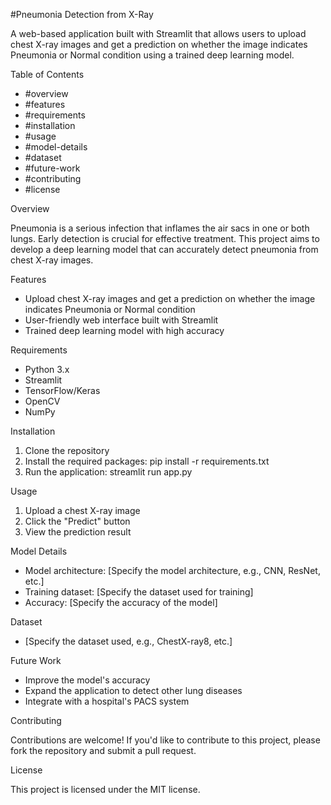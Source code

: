 
#Pneumonia Detection from X-Ray

A web-based application built with Streamlit that allows users to upload chest X-ray images and get a prediction on whether the image indicates Pneumonia or Normal condition using a trained deep learning model.

Table of Contents

- #overview
- #features
- #requirements
- #installation
- #usage
- #model-details
- #dataset
- #future-work
- #contributing
- #license

Overview

Pneumonia is a serious infection that inflames the air sacs in one or both lungs. Early detection is crucial for effective treatment. This project aims to develop a deep learning model that can accurately detect pneumonia from chest X-ray images.

Features

- Upload chest X-ray images and get a prediction on whether the image indicates Pneumonia or Normal condition
- User-friendly web interface built with Streamlit
- Trained deep learning model with high accuracy

Requirements

- Python 3.x
- Streamlit
- TensorFlow/Keras
- OpenCV
- NumPy

Installation

1. Clone the repository
2. Install the required packages: pip install -r requirements.txt
3. Run the application: streamlit run app.py

Usage

1. Upload a chest X-ray image
2. Click the "Predict" button
3. View the prediction result

Model Details

- Model architecture: [Specify the model architecture, e.g., CNN, ResNet, etc.]
- Training dataset: [Specify the dataset used for training]
- Accuracy: [Specify the accuracy of the model]

Dataset

- [Specify the dataset used, e.g., ChestX-ray8, etc.]

Future Work

- Improve the model's accuracy
- Expand the application to detect other lung diseases
- Integrate with a hospital's PACS system

Contributing

Contributions are welcome! If you'd like to contribute to this project, please fork the repository and submit a pull request.

License

This project is licensed under the MIT license.
